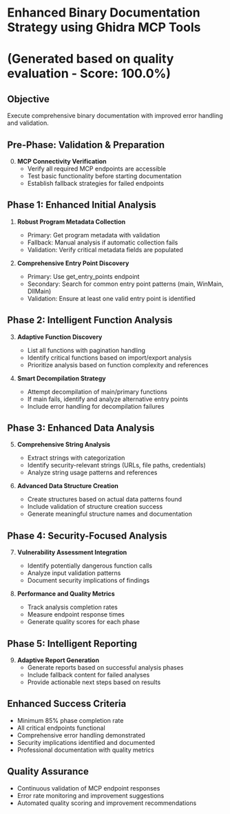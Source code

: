 # Enhanced Binary Documentation Strategy using Ghidra MCP Tools
# (Generated based on quality evaluation - Score: 100.0%)

## Objective
Execute comprehensive binary documentation with improved error handling and validation.

## Pre-Phase: Validation & Preparation
0. **MCP Connectivity Verification**
   - Verify all required MCP endpoints are accessible
   - Test basic functionality before starting documentation
   - Establish fallback strategies for failed endpoints

## Phase 1: Enhanced Initial Analysis
1. **Robust Program Metadata Collection**
   - Primary: Get program metadata with validation
   - Fallback: Manual analysis if automatic collection fails
   - Validation: Verify critical metadata fields are populated

2. **Comprehensive Entry Point Discovery**
   - Primary: Use get_entry_points endpoint
   - Secondary: Search for common entry point patterns (main, WinMain, DllMain)
   - Validation: Ensure at least one valid entry point is identified

## Phase 2: Intelligent Function Analysis
3. **Adaptive Function Discovery**
   - List all functions with pagination handling
   - Identify critical functions based on import/export analysis
   - Prioritize analysis based on function complexity and references

4. **Smart Decompilation Strategy**
   - Attempt decompilation of main/primary functions
   - If main fails, identify and analyze alternative entry points
   - Include error handling for decompilation failures

## Phase 3: Enhanced Data Analysis
5. **Comprehensive String Analysis**
   - Extract strings with categorization
   - Identify security-relevant strings (URLs, file paths, credentials)
   - Analyze string usage patterns and references

6. **Advanced Data Structure Creation**
   - Create structures based on actual data patterns found
   - Include validation of structure creation success
   - Generate meaningful structure names and documentation

## Phase 4: Security-Focused Analysis
7. **Vulnerability Assessment Integration**
   - Identify potentially dangerous function calls
   - Analyze input validation patterns
   - Document security implications of findings

8. **Performance and Quality Metrics**
   - Track analysis completion rates
   - Measure endpoint response times
   - Generate quality scores for each phase

## Phase 5: Intelligent Reporting
9. **Adaptive Report Generation**
   - Generate reports based on successful analysis phases
   - Include fallback content for failed analyses
   - Provide actionable next steps based on results

## Enhanced Success Criteria
- Minimum 85% phase completion rate
- All critical endpoints functional
- Comprehensive error handling demonstrated
- Security implications identified and documented
- Professional documentation with quality metrics

## Quality Assurance
- Continuous validation of MCP endpoint responses
- Error rate monitoring and improvement suggestions
- Automated quality scoring and improvement recommendations